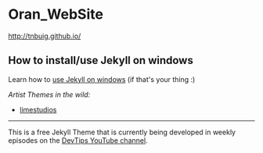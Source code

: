 # Oran_WebSite

http://tnbuig.github.io/

## How to install/use Jekyll on windows

Learn how to [use Jekyll on windows](http://jekyll-windows.juthilo.com/) (if that's your thing :)


_Artist Themes in the wild:_
- [limestudios](http://limestudios.net/)


---


This is a free Jekyll Theme that is currently being developed in weekly episodes on the [DevTips YouTube channel](http://youtube.com/devtipsfordesigners). 


